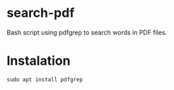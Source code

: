 # search-pdf
Bash script using pdfgrep to search words in PDF files.

# Instalation
```
sudo apt install pdfgrep
```
